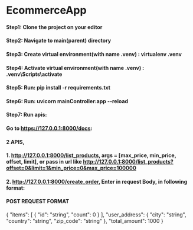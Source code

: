 # EcommerceApp
#### Step1: Clone the project on your editor
#### Step2:  Navigate to main(parent) directory
#### Step3: Create virtual environment(with name .venv) : virtualenv .venv  
#### Step4: Activate virtual environment(with name .venv) : .venv\Scripts\activate
#### Step5: Run: pip install -r requirements.txt
#### Step6: Run: uvicorn mainController:app --reload
#### Step7: Run apis:
#### Go to https://127.0.0.1:8000/docs:
#### 2 APIS,
#### 1. http://127.0.0.1:8000/list_products, args = [max_price, min_price, offset, limit], or pass in url like http://127.0.0.1:8000/list_products?offset=0&limit=1&min_price=0&max_price=100000
#### 2. http://127.0.0.1:8000/create_order, Enter in request Body, in following format:
#### POST REQUEST FORMAT 
{
  "items": [
    {
      "id": "string",
      "count": 0
    }
  ],
  "user_address": {
    "city": "string",
    "country": "string",
    "zip_code": "string"
  },
  "total_amount": 1000
}
